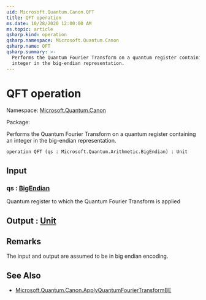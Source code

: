 ```yaml
---
uid: Microsoft.Quantum.Canon.QFT
title: QFT operation
ms.date: 10/28/2020 12:00:00 AM
ms.topic: article
qsharp.kind: operation
qsharp.namespace: Microsoft.Quantum.Canon
qsharp.name: QFT
qsharp.summary: >-
  Performs the Quantum Fourier Transform on a quantum register containing an
  integer in the big-endian representation.
---
```


# QFT operation

Namespace: [Microsoft.Quantum.Canon](xref:Microsoft.Quantum.Canon)

Package: [](https://nuget.org/packages/)


Performs the Quantum Fourier Transform on a quantum register containing aninteger in the big-endian representation.

```qsharp
operation QFT (qs : Microsoft.Quantum.Arithmetic.BigEndian) : Unit
```


## Input

### qs : [BigEndian](xref:Microsoft.Quantum.Arithmetic.BigEndian)

Quantum register to which the Quantum Fourier Transform is applied



## Output : [Unit](xref:microsoft.quantum.lang-ref.unit)



## Remarks

The input and output are assumed to be in big endian encoding.

## See Also

- [Microsoft.Quantum.Canon.ApplyQuantumFourierTransformBE](xref:Microsoft.Quantum.Canon.ApplyQuantumFourierTransformBE)